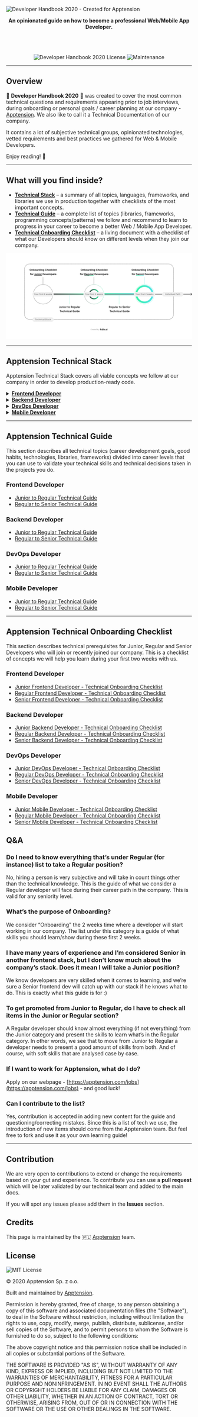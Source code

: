 ![Developer Handbook 2020 - Created for Apptension](https://i.ibb.co/zfj1pVt/Developer-Handbook-2020.png)

<p align="center"> 
<b>An opinionated guide on how to become a professional Web/Mobile App Developer.</b> 
<br /><br /><br /><br />

</p>

<p align="center"> <img src="https://img.shields.io/badge/License-MIT-blue.svg" alt="Developer Handbook 2020 License" /> <img src="https://img.shields.io/badge/Maintained%3F-yes-green.svg" alt="Maintenance" /> </p>

* * *

Overview
--------

🔹 **Developer Handbook 2020** 🔹 was created to cover the most common technical questions and requirements appearing prior to job interviews, during onboarding or personal goals / career planning at our company - [Apptension](https://apptension.com). We also like to call it a Technical Documentation of our company.

It contains a lot of subjective technical groups, opinionated technologies, vetted requirements and best practices we gathered for Web & Mobile Developers.

Enjoy reading! 🙇

* * *

What will you find inside?
--------------------------

*   **[Technical Stack](#apptension-technical-stack)** – a summary of all topics, languages, frameworks, and libraries we use in production together with checklists of the most important concepts.
*   **[Technical Guide](#apptension-technical-guide)** – a complete list of topics (libraries, frameworks, programming concepts/patterns) we follow and recommend to learn to progress in your career to become a better Web / Mobile App Developer.
*   **[Technical Onboarding Checklist](#apptension-technical-onboarding-checklist)** – a living document with a checklist of what our Developers should know on different levels when they join our company.
<p align="center"> <img src="/images/dev-handbook-schema.png" alt="Developer Handbook 2020 Architecture" /> </p>

* * *

Apptension Technical Stack
--------------------------

Apptension Technical Stack covers all viable concepts we follow at our company in order to develop production-ready code.

<details><summary><a href="/Technical%20Stack/Frontend%20Developer.md"><b>Frontend Developer</b></a></summary><p></p><ul><li><a href="/Technical%20Stack/Frontend%20Developer/Company%20practices.md">Company practices</a></li><li><a href="/Technical%20Stack/Frontend%20Developer/React.md">React</a></li><li><a href="/Technical%20Stack/Frontend%20Developer/Application%20state%20management.md">Application state management</a></li><li><a href="/Technical%20Stack/Frontend%20Developer/Apptension%20React%20Boilerplate.md">Apptension React Boilerplate</a></li><li><a href="/Technical%20Stack/Frontend%20Developer/Styling.md">Styling</a></li><li><a href="/Technical%20Stack/Frontend%20Developer/Date%20&amp;%20Time.md">Date &amp; Time</a></li><li><a href="/Technical%20Stack/Frontend%20Developer/Routing.md">Routing</a></li><li><a href="/Technical%20Stack/Frontend%20Developer/Visualizations.md">Visualizations</a></li><li><a href="/Technical%20Stack/Frontend%20Developer/Animations.md">Animations</a></li><li><a href="/Technical%20Stack/Frontend%20Developer/Internationalization.md">Internationalization</a></li><li><a href="/Technical%20Stack/Frontend%20Developer/Audio%20and%20Video.md">Audio and Video</a></li><li><a href="/Technical%20Stack/Frontend%20Developer/Misc.md">Misc</a></li><li><a href="/Technical%20Stack/Frontend%20Developer/Development%20Tools.md">Development Tools</a></li><li><a href="/Technical%20Stack/Frontend%20Developer/SSR%20&amp;%20Prerendering.md">SSR &amp; Prerendering</a></li><li><a href="/Technical%20Stack/Frontend%20Developer/Functional%20programming.md">Functional programming</a></li><li><a href="/Technical%20Stack/Frontend%20Developer/HTTP.md">HTTP</a></li><li><a href="/Technical%20Stack/Frontend%20Developer/Templating%20engines.md">Templating engines</a></li><li><a href="/Technical%20Stack/Frontend%20Developer/Fonts.md">Fonts</a></li><li><a href="/Technical%20Stack/Frontend%20Developer/SEO.md">SEO</a></li><li><a href="/Technical%20Stack/Frontend%20Developer/Monitoring.md">Monitoring</a></li><li><a href="/Technical%20Stack/Frontend%20Developer/Forms.md">Forms</a></li><li><a href="/Technical%20Stack/Frontend%20Developer/Testing.md">Testing</a></li><li><a href="/Technical%20Stack/Frontend%20Developer/Performance.md">Performance</a></li><li><a href="/Technical%20Stack/Frontend%20Developer/Common%20Application%20Modules.md">Common Application Modules</a></li><li><a href="/Technical%20Stack/Frontend%20Developer/Backend%20&amp;%20DevOps.md">Backend &amp; DevOps</a></li><li><a href="/Technical%20Stack/Frontend%20Developer/Tools.md">Tools</a></li><li><a href="/Technical%20Stack/Frontend%20Developer/Browsers.md">Browsers</a></li></ul><p></p></details><details><summary><a href="/Technical%20Stack/Backend%20Developer.md"><b>Backend Developer</b></a></summary><p></p><ul><li><a href="/Technical%20Stack/Backend%20Developer/Company%20best%20practices.md">Company best practices</a></li><li><a href="/Technical%20Stack/Backend%20Developer/Python.md">Python</a></li><li><a href="/Technical%20Stack/Backend%20Developer/Testing.md">Testing</a></li><li><a href="/Technical%20Stack/Backend%20Developer/Date%20&amp;%20Time.md">Date &amp; Time</a></li><li><a href="/Technical%20Stack/Backend%20Developer/Databases.md">Databases</a></li><li><a href="/Technical%20Stack/Backend%20Developer/Javascript.md">Javascript</a></li><li><a href="/Technical%20Stack/Backend%20Developer/3rd%20Party.md">3rd Party</a></li><li><a href="/Technical%20Stack/Backend%20Developer/Documenting.md">Documenting</a></li><li><a href="/Technical%20Stack/Backend%20Developer/Development%20Tools.md">Development Tools</a></li><li><a href="/Technical%20Stack/Backend%20Developer/Code%20Analysis.md">Code Analysis</a></li></ul><p></p></details><details><summary><a href="/Technical%20Stack/DevOps%20Developer.md"><b>DevOps Developer</b></a></summary><p></p><ul><li><a href="/Technical%20Stack/DevOps%20Developer/Company%20best%20practices.md">Company best practices</a></li><li><a href="/Technical%20Stack/DevOps%20Developer/DNS.md">DNS</a></li><li><a href="/Technical%20Stack/DevOps%20Developer/Databases.md">Databases</a></li><li><a href="/Technical%20Stack/DevOps%20Developer/Containerization%20Services.md">Containerization Services</a></li><li><a href="/Technical%20Stack/DevOps%20Developer/Application%20Servers.md">Application Servers</a></li><li><a href="/Technical%20Stack/DevOps%20Developer/Task%20Queues.md">Task Queues</a></li><li><a href="/Technical%20Stack/DevOps%20Developer/Message%20Brokers.md">Message Brokers</a></li><li><a href="/Technical%20Stack/DevOps%20Developer/Generic%20AWS%20Services.md">Generic AWS Services</a></li><li><a href="/Technical%20Stack/DevOps%20Developer/Storage.md">Storage</a></li><li><a href="/Technical%20Stack/DevOps%20Developer/Continuous%20Integration.md">Continuous Integration</a></li><li><a href="/Technical%20Stack/DevOps%20Developer/CDN.md">CDN</a></li><li><a href="/Technical%20Stack/DevOps%20Developer/Docker%20Registry.md">Docker Registry</a></li><li><a href="/Technical%20Stack/DevOps%20Developer/VPS%20Services.md">VPS Services</a></li><li><a href="/Technical%20Stack/DevOps%20Developer/Monitoring.md">Monitoring</a></li></ul><p></p></details><details><summary><a href="/Technical%20Stack/Mobile%20Developer.md"><b>Mobile Developer</b></a></summary><p></p><ul><li><a href="/Technical%20Stack/Mobile%20Developer/Company%20best%20practices.md">Company best practices</a></li><li><a href="/Technical%20Stack/Mobile%20Developer/React.md">React</a></li><li><a href="/Technical%20Stack/Mobile%20Developer/React-native.md">React-native</a></li><li><a href="/Technical%20Stack/Mobile%20Developer/Application%20state%20management.md">Application state management</a></li><li><a href="/Technical%20Stack/Mobile%20Developer/HTTP.md">HTTP</a></li><li><a href="/Technical%20Stack/Mobile%20Developer/Animations.md">Animations</a></li><li><a href="/Technical%20Stack/Mobile%20Developer/Internationalization.md">Internationalization</a></li><li><a href="/Technical%20Stack/Mobile%20Developer/Navigation.md">Navigation</a></li><li><a href="/Technical%20Stack/Mobile%20Developer/Components.md">Components</a></li><li><a href="/Technical%20Stack/Mobile%20Developer/Common%20Application%20Modules.md">Common Application Modules</a></li><li><a href="/Technical%20Stack/Mobile%20Developer/Date%20&amp;%20Time.md">Date &amp; Time</a></li><li><a href="/Technical%20Stack/Mobile%20Developer/Versioning.md">Versioning</a></li><li><a href="/Technical%20Stack/Mobile%20Developer/Testing.md">Testing</a></li><li><a href="/Technical%20Stack/Mobile%20Developer/Performance.md">Performance</a></li><li><a href="/Technical%20Stack/Mobile%20Developer/Development%20tools.md">Development tools</a></li><li><a href="/Technical%20Stack/Mobile%20Developer/Crash%20reporting%20/%20Monitoring.md">Crash reporting / Monitoring</a></li><li><a href="/Technical%20Stack/Mobile%20Developer/CI/CD.md">CI/CD</a></li><li><a href="/Technical%20Stack/Mobile%20Developer/Tools.md">Tools</a></li><li><a href="/Technical%20Stack/Mobile%20Developer/Services.md">Services</a></li></ul><p></p></details>

* * *

Apptension Technical Guide
--------------------------

This section describes all technical topics (career development goals, good habits, technologies, libraries, frameworks) divided into career levels that you can use to validate your technical skills and technical decisions taken in the projects you do.

### Frontend Developer

*   [Junior to Regular Technical Guide](/Technical%20Guide/Junior%20to%20Regular/Frontend%20Developer.md)
*   [Regular to Senior Technical Guide](/Technical%20Guide/Regular%20to%20Senior/Frontend%20Developer.md)

### Backend Developer

*   [Junior to Regular Technical Guide](/Technical%20Guide/Junior%20to%20Regular/Backend%20Developer.md)
*   [Regular to Senior Technical Guide](/Technical%20Guide/Regular%20to%20Senior/Backend%20Developer.md)

### DevOps Developer

*   [Junior to Regular Technical Guide](/Technical%20Guide/Junior%20to%20Regular/DevOps%20Developer.md)
*   [Regular to Senior Technical Guide](/Technical%20Guide/Regular%20to%20Senior/DevOps%20Developer.md)

### Mobile Developer

*   [Junior to Regular Technical Guide](/Technical%20Guide/Junior%20to%20Regular/Mobile%20Developer.md)
*   [Regular to Senior Technical Guide](/Technical%20Guide/Regular%20to%20Senior/Mobile%20Developer.md)

* * *

Apptension Technical Onboarding Checklist
-----------------------------------------

This section describes technical prerequisites for Junior, Regular and Senior Developers who will join or recently joined our company. This is a checklist of concepts we will help you learn during your first two weeks with us.

### Frontend Developer

*   [Junior Frontend Developer - Technical Onboarding Checklist](/Onboarding/Junior/Frontend%20Developer.md)
*   [Regular Frontend Developer - Technical Onboarding Checklist](/Onboarding/Regular/Frontend%20Developer.md)
*   [Senior Frontend Developer - Technical Onboarding Checklist](/Onboarding/Senior/Frontend%20Developer.md)

### Backend Developer

*   [Junior Backend Developer - Technical Onboarding Checklist](/Onboarding/Junior/Backend%20Developer.md)
*   [Regular Backend Developer - Technical Onboarding Checklist](/Onboarding/Regular/Backend%20Developer.md)
*   [Senior Backend Developer - Technical Onboarding Checklist](/Onboarding/Senior/Backend%20Developer.md)

### DevOps Developer

*   [Junior DevOps Developer - Technical Onboarding Checklist](/Onboarding/Junior/DevOps%20Developer.md)
*   [Regular DevOps Developer - Technical Onboarding Checklist](/Onboarding/Regular/DevOps%20Developer.md)
*   [Senior DevOps Developer - Technical Onboarding Checklist](/Onboarding/Senior/DevOps%20Developer.md)

### Mobile Developer

*   [Junior Mobile Developer - Technical Onboarding Checklist](/Onboarding/Junior/Mobile%20Developer.md)
*   [Regular Mobile Developer - Technical Onboarding Checklist](/Onboarding/Regular/Mobile%20Developer.md)
*   [Senior Mobile Developer - Technical Onboarding Checklist](/Onboarding/Senior/Mobile%20Developer.md)

Q&A
---

### Do I need to know everything that’s under Regular (for instance) list to take a Regular position?

No, hiring a person is very subjective and will take in count things other than the technical knowledge. This is the guide of what we consider a Regular developer will face during their career path in the company. This is valid for any seniority level.

### What’s the purpose of Onboarding?

We consider “Onboarding" the 2 weeks time where a developer will start working in our company. The list under this category is a guide of what skills you should learn/show during these first 2 weeks.

### I have many years of experience and I’m considered Senior in another frontend stack, but I don’t know much about the company’s stack. Does it mean I will take a Junior position?

We know developers are very skilled when it comes to learning, and we’re sure a Senior frontend dev will catch up with our stack if he knows what to do. This is exactly what this guide is for :)

### To get promoted from Junior to Regular, do I have to check all items in the Junior or Regular section?

A Regular developer should know almost everything (if not everything) from the Junior category and present the skills to learn what’s in the Regular category. In other words, we see that to move from Junior to Regular a developer needs to present a good amount of skills from both. And of course, with soft skills that are analysed case by case.

### If I want to work for Apptension, what do I do?

Apply on our webpage - [https://apptension.com/jobs](https://apptension.com/jobs) - and good luck!

### Can I contribute to the list?

Yes, contribution is accepted in adding new content for the guide and questioning/correcting mistakes. Since this is a list of tech we use, the introduction of new items should come from the Apptension team. But feel free to fork and use it as your own learning guide!

* * *

Contribution
------------

We are very open to contributions to extend or change the requirements based on your gut and experience. To contribute you can use a **pull request** which will be later validated by our technical team and added to the main docs.

If you will spot any issues please add them in the **Issues** section.

Credits
-------

This page is maintained by the 🇵🇱 [Apptension](https://apptension.com) team.

License
-------

![MIT License](https://img.shields.io/badge/License-MIT-blue.svg)

© 2020 Apptension Sp. z o.o.

Built and maintained by [Apptension](https://apptension.com).

Permission is hereby granted, free of charge, to any person obtaining a copy of this software and associated documentation files (the "Software"), to deal in the Software without restriction, including without limitation the rights to use, copy, modify, merge, publish, distribute, sublicense, and/or sell copies of the Software, and to permit persons to whom the Software is furnished to do so, subject to the following conditions:

The above copyright notice and this permission notice shall be included in all copies or substantial portions of the Software.

THE SOFTWARE IS PROVIDED "AS IS", WITHOUT WARRANTY OF ANY KIND, EXPRESS OR IMPLIED, INCLUDING BUT NOT LIMITED TO THE WARRANTIES OF MERCHANTABILITY, FITNESS FOR A PARTICULAR PURPOSE AND NONINFRINGEMENT. IN NO EVENT SHALL THE AUTHORS OR COPYRIGHT HOLDERS BE LIABLE FOR ANY CLAIM, DAMAGES OR OTHER LIABILITY, WHETHER IN AN ACTION OF CONTRACT, TORT OR OTHERWISE, ARISING FROM, OUT OF OR IN CONNECTION WITH THE SOFTWARE OR THE USE OR OTHER DEALINGS IN THE SOFTWARE.

